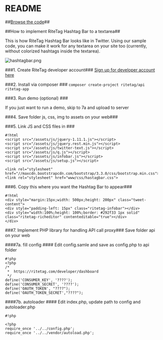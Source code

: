 # README #

##[Browse the code](https://bitbucket.org/ritetag/ritetag-api/src/)##



##How to implement RiteTag Hashtag Bar to a textarea##

This is how RiteTag Hashtag Bar looks like in Twitter. Using our sample code, you can make it work for any textarea on your site too (currently, without colorized hashtags inside the textarea).

![hashtagbar.png](https://bitbucket.org/repo/pMKgRz/images/993122408-hashtagbar.png)

###1. Create RiteTag developer account###
[Sign up for developer account here](https://ritetag.com/developer/signup)



###2. Install via composer ###
```composer create-project ritetag/api ritetag-app```

###3. Run demo (optional) ###

If you just want to run a demo, skip to 7a and upload to server

###4. Save folder js, css, img to assets on your web###

###5. Link JS and CSS files in <head> ###


```
#!html
<script src="/assets/js/jquery-1.11.1.js"></script>
<script src="/assets/js/jquery.rest.min.js"></script>
<script src="/assets/js/twitter-text.js"></script>
<script src="/assets/js/q.js"></script>
<script src="/assets/js/infobar.js"></script>
<script src="/assets/js/setup.js"></script>

<link rel="stylesheet" href="//maxcdn.bootstrapcdn.com/bootstrap/3.3.0/css/bootstrap.min.css">
<link rel="stylesheet" href="www/css/hastagbar.css">

```

###6. Copy this where you want the Hashtag Bar to appear###
```
#!html
<div style="margin:15px;width: 500px;height: 200px" class="tweet-content">
<div style="padding-left: 15px" class="ritetag-infobar"></div>
<div style="width:100%;height: 100%;border: #292f33 1px solid" class="ritetag-richeditor" contenteditable="true"></div>
</div>

```

###7. Implement PHP library for handling API call proxy###
Save folder api on your web

####7a. fill config ####
Edit config.samle and save as config.php to api folder

```
#!php
<?php
/*
 *  https://ritetag.com/developer/dashboard
 */
define('CONSUMER_KEY', '????');
define('CONSUMER_SECRET', '????');
define('OAUTH_TOKEN', "????");
define('OAUTH_TOKEN_SECRET',"????");

```

####7b.  autoloader ####
Edit index.php, update path to config and autoloader.php

```
#!php

<?php
require_once '../../config.php';
require_once '../../vendor/autoload.php';

```